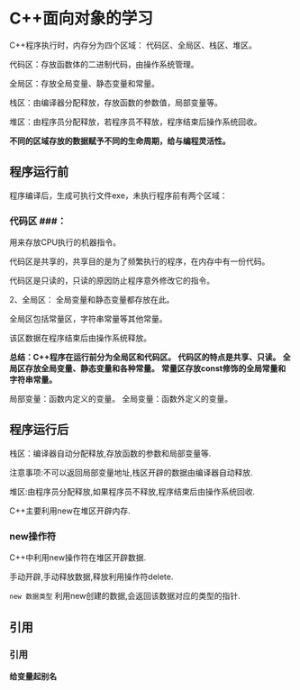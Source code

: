 # C++面向对象的学习 #

C++程序执行时，内存分为四个区域：
代码区、全局区、栈区、堆区。

代码区：存放函数体的二进制代码，由操作系统管理。

全局区：存放全局变量、静态变量和常量。

栈区：由编译器分配释放，存放函数的参数值，局部变量等。

堆区：由程序员分配释放，若程序员不释放，程序结束后操作系统回收。

**不同的区域存放的数据赋予不同的生命周期，给与编程灵活性。**

## 程序运行前 ##

程序编译后，生成可执行文件exe，未执行程序前有两个区域：

### 代码区 ###：
用来存放CPU执行的机器指令。

代码区是共享的，共享目的是为了频繁执行的程序，在内存中有一份代码。

代码区是只读的，只读的原因防止程序意外修改它的指令。

2、全局区：
全局变量和静态变量都存放在此。

全局区包括常量区，字符串常量等其他常量。

该区数据在程序结束后由操作系统释放。

**总结：C++程序在运行前分为全局区和代码区。**
**代码区的特点是共享、只读。**
**全局区存放全局变量、静态变量和各种常量。**
**常量区存放const修饰的全局常量和字符串常量。**

局部变量：函数内定义的变量。
全局变量：函数外定义的变量。


## 程序运行后 ##

栈区：编译器自动分配释放,存放函数的参数和局部变量等.

注意事项:不可以返回局部变量地址,栈区开辟的数据由编译器自动释放.

堆区:由程序员分配释放,如果程序员不释放,程序结束后由操作系统回收.

C++主要利用new在堆区开辟内存.

### new操作符 ###

C++中利用new操作符在堆区开辟数据.

手动开辟,手动释放数据,释放利用操作符delete.

```new 数据类型```
利用new创建的数据,会返回该数据对应的类型的指针.

## 引用 ##

### 引用 ###

**给变量起别名**
